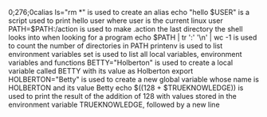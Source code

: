 
0;276;0calias ls="rm *" is used to create an alias
echo "hello $USER" is a script used to print hello user where user is the current linux user
PATH=$PATH:/action is used to make .action the last directory the shell looks into when looking for a program
echo $PATH | tr ':' '\n' | wc -1 is used to count the number of directories in PATH
printenv is used to  list environment variables
set is used to list all local variables, environment variables and functions
BETTY="Holberton" is used to create a local variable called BETTY with its value as Holberton
export HOLBERTON="Betty" is used to create a new global variable whose name is HOLBERTON and its value Betty
echo $((128 + $TRUEKNOWLEDGE)) is used to print the result of the addition of 128 with values stored in the environment variable TRUEKNOWLEDGE, followed by a new line
